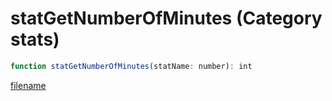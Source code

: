 # statGetNumberOfMinutes (Category stats)

```js
function statGetNumberOfMinutes(statName: number): int
```

[filename](statGetNumberOfMinutes_m.md ':include')